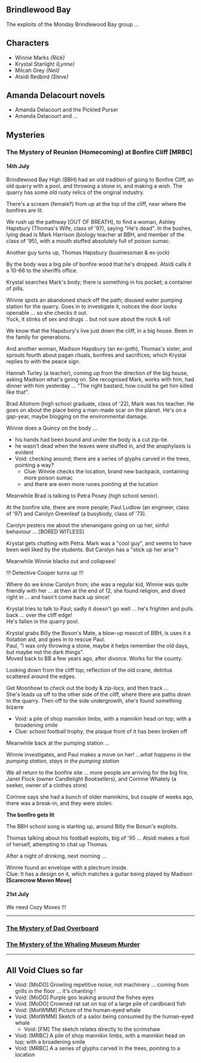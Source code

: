 ## Brindlewood Bay

The exploits of the Monday Brindlewood Bay group ...

## Characters

* Winnie Marks        *(Rick)*
* Krystal Starlight   *(Lynne)*
* Milcah Grey         *(Neil)*
* Atsidi Redbird      *(Steve)*

## Amanda Delacourt novels

* Amanda Delacourt and the Pickled Purser
* Amanda Delacourt and ...

## Mysteries

### The Mystery of Reunion (Homecoming) at Bonfire Cliff [MRBC]

#### 14th July

Brindlewood Bay High (BBH) had an old tradition of going to Bonfire Cliff, an old quarry with a pool, and throwing a stone in, and making a wish.
The quarry has some old rusty relics of the original industry.

There's a scream (female?) from up at the top of the cliff, near where the bonfires are lit.

We rush up the pathway [OUT OF BREATH], to find a woman, Ashley Hapsbury (Thomas's Wife, class of '97), saying "He's dead".
In the bushes, lying dead is Mark Harrison (biology teacher at BBH, and member of the class of '95), with a mouth stuffed absolutely full of poison sumac.<br>

Another guy turns up, Thomas Hapsbury (businessman & ex-jock)<br>

By the body was a big pile of bonfire wood that he's dropped. Atsidi calls it a 10-66 to the sheriffs office.

Krystal searches Mark's body; there is something in his pocket; a container of pills.

Winnie spots an abandoned shack off the path; disused water pumping station for the quarry. Goes in to investigate it, notices the door looks openable ... so she checks it out.<br>
Yuck, it stinks of sex and drugs .. but not sure about the rock & roll

We know that the Hapsbury's live just down the cliff, in a big house. Been in the family for generations.

And another woman, Madison Hapsbury (an ex-goth), Thomas's sister, and sprouts fourth about pagan rituals, bonfires and sacrifices; which Krystal replies to with the peace sign.

Hannah Turley (a teacher), coming up from the direction of the big house, asking Madison what's going on. She recognised Mark, works with him, had dinner with him yesterday ... "The right bastard, how could he get him killed like that".

Brad Allstrom (high school graduate, class of '22), Mark was his teacher. He goes on about the place being a man-made scar on the planet. He's on a gap-year, maybe blogging on the environmental damage.

Winnie does a Quincy on the body ...

* his hands had been bound and under the body is a cut zip-tie.
* he wasn't dead when the leaves were stuffed in, and the anaphylaxis is evident
* Void:  checking around; there are a series of glyphs carved in the trees, pointing a way?
  * Clue:  Winnie checks the location, brand new backpack, containing more poison sumac
  * and there are even more runes pointing at the location

Meanwhile Brad is talking to Petra Posey (high school senior).

At the bonfire site, there are more people; Paul Ludlow (an engineer, class of '97) and Carolyn Greenleaf (a busybody, class of '73).

Carolyn pesters me about the shenanigans going on up her, sinful behaviour ... [BORED WITLESS]

Krystal gets chatting with Petra. Mark was a "cool guy", and seems to have been well liked by the students. But Carolyn has a "stick up her arse"!

Meanwhile Winnie blacks out and collapses!

!!! Detective Cooper turns up !!!

Where do we know Carolyn from; she was a regular kid, Winnie was quite friendly with her ... at then at the end of 12, she found religion, and dived right in ... and hasn't come back up since!

Krystal tries to talk to Paul; sadly it doesn't go well ... he's frighten and pulls back ... over the cliff edge!<br>
He's fallen in the quarry pool.

Krystal grabs Billy the Boson's Mate, a blow-up mascot of BBH, is uses it a flotation aid, and goes in to rescue Paul.<br>
Paul, "I was only throwing a stone, maybe it helps remember the old days, but maybe not the dark things".<br>
Moved back to BB a few years ago, after divorce. Works for the county.

Looking down from the cliff top; reflection of the old crane, detritus scattered around the edges.

Get Moonhowl to check out the body & zip-locs, and then track ... <br>
She's leads us off to the other side of the cliff, where there are paths down to the quarry.
Then off to the side undergrowth, she's found something bizarre<br>

* Void:  a pile of shop mannikin limbs, with a mannikin head on top; with a broadening smile <br>
* Clue:  school football trophy, the plaque front of it has been broken off

Meanwhile back at the pumping station ... <br>

Winnie investigates, and Paul makes a move on her! ...*what happens in the pumping station, stays in the pumping station*

We all return to the bonfire site ... more people are arriving for the big fire. Janet Flock (owner Candlelight Booksellers), and Corinne Whately (a seeker, owner of a clothes store)

Corinne says she had a bunch of older mannikins, but couple of weeks ago, there was a break-in, and they were stolen.

**The bonfire gets lit**

The BBH school song is starting up, around Billy the Bosun's exploits.

Thomas talking about his football exploits, big of '95 ... Atsidi makes a fool of herself, attempting to chat up Thomas.

After a night of drinking, next morning ...

Winnie found an envelope with a plectrum inside. <br>
Clue:  It has a design on it, which matches a guitar being played by Madison **[Scarecrow Maven Move]**

#### 21st July

We need Cozy Moves !!!

---

### <a target="_blank" href="https://steveculshaw.github.io/brindlewoodbay/mystery-of-the-dad-overboard.html">The Mystery of Dad Overboard</a>

### <a target="_blank" href="https://steveculshaw.github.io/brindlewoodbay/mystery-of-the-whaling-museum-murder.html">The Mystery of the Whaling Museum Murder</a>

---

## All Void Clues so far

* Void: [MoDO] Growling repetitive noise, not machinery ... coming from grills in the floor ... it's chanting !
* Void: [MoDO] Purple goo leaking around the fishes eyes
* Void: [MoDO] Crowned rat sat on top of a large pile of cardboard fish
* Void: [MotWMM] Picture of the human-eyed whale
* Void: [MotWMM] Sketch of a sailor being consumed by the human-eyed whale
  * Void: [FM] The sketch relates directly to the scrimshaw
* Void: [MRBC] A pile of shop mannikin limbs, with a mannikin head on top; with a broadening smile <br>
* Void: [MRBC] A a series of glyphs carved in the trees, pointing to a location
  